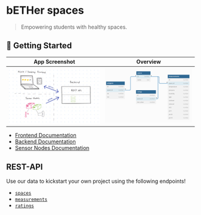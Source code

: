 # bETHer spaces

> Empowering students with healthy spaces.

## 🚀 Getting Started
|                                                App Screenshot                                                 |                                        Overview                                        |
| :-----------------------------------------------------------------------------------------------------------: | :------------------------------------------------------------------------------------: |
| [![Architecture Overview](./docs/architecture-overview.png)](https://dbdiagram.io/d/63173da40911f91ba5473ff1) | [![DB Diagram](./docs/dbdiagram.png)](https://dbdiagram.io/d/63173da40911f91ba5473ff1) |


- [Frontend Documentation](./docs/frontend.md)
- [Backend Documentation](./docs/backend.md)
- [Sensor Nodes Documentation](./docs/SensorNodes.md)

## REST-API

Use our data to kickstart your own project using the following endpoints!

- [`spaces`](https://bether.tenderribs.cc/api/spaces)
- [`measurements`](https://bether.tenderribs.cc/api/measurements)
- [`ratings`](https://bether.tenderribs.cc/api/ratings)
